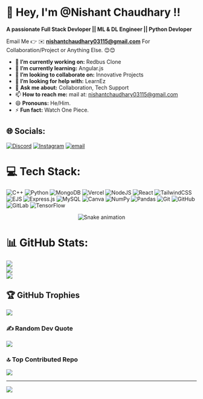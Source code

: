 # 💫 Hey, I'm @Nishant Chaudhary !!
**A passionate Full Stack Devloper || ML & DL Engineer || Python Devloper**

Email Me 👉 ✉️ **nishantchaudhary03115@gmail.com** For Collaboration/Project or Anything Else. 😊😊

- 🔭 **I’m currently working on:** Redbus Clone
- 🌱 **I’m currently learning:** Angular.js
- 👯 **I’m looking to collaborate on:** Innovative Projects
- 🤔 **I’m looking for help with:** LearnEz
- 💬 **Ask me about:** Collaboration, Tech Support
- 📫 **How to reach me:** mail at: nishantchaudhary03115@gmail.com
- 😄 **Pronouns:** He/Him.
- ⚡ **Fun fact:** Watch One Piece.


## 🌐 Socials:
[![Discord](https://img.shields.io/badge/Discord-%237289DA.svg?logo=discord&logoColor=white)](https://discord.gg/hero.lol.) [![Instagram](https://img.shields.io/badge/Instagram-%23E4405F.svg?logo=Instagram&logoColor=white)](https://instagram.com/bhoot_huh_mein) [![email](https://img.shields.io/badge/Email-D14836?logo=gmail&logoColor=white)](mailto:nishantchaudhary03115@gmail.com) 

# 💻 Tech Stack:
![C++](https://img.shields.io/badge/c++-%2300599C.svg?style=for-the-badge&logo=c%2B%2B&logoColor=white) ![Python](https://img.shields.io/badge/python-3670A0?style=for-the-badge&logo=python&logoColor=ffdd54) ![MongoDB](https://img.shields.io/badge/MongoDB-%234ea94b.svg?style=for-the-badge&logo=mongodb&logoColor=white) ![Vercel](https://img.shields.io/badge/vercel-%23000000.svg?style=for-the-badge&logo=vercel&logoColor=white) ![NodeJS](https://img.shields.io/badge/node.js-6DA55F?style=for-the-badge&logo=node.js&logoColor=white) ![React](https://img.shields.io/badge/react-%2320232a.svg?style=for-the-badge&logo=react&logoColor=%2361DAFB) ![TailwindCSS](https://img.shields.io/badge/tailwindcss-%2338B2AC.svg?style=for-the-badge&logo=tailwind-css&logoColor=white) ![EJS](https://img.shields.io/badge/ejs-%23B4CA65.svg?style=for-the-badge&logo=ejs&logoColor=black) ![Express.js](https://img.shields.io/badge/express.js-%23404d59.svg?style=for-the-badge&logo=express&logoColor=%2361DAFB) ![MySQL](https://img.shields.io/badge/mysql-4479A1.svg?style=for-the-badge&logo=mysql&logoColor=white) ![Canva](https://img.shields.io/badge/Canva-%2300C4CC.svg?style=for-the-badge&logo=Canva&logoColor=white) ![NumPy](https://img.shields.io/badge/numpy-%23013243.svg?style=for-the-badge&logo=numpy&logoColor=white) ![Pandas](https://img.shields.io/badge/pandas-%23150458.svg?style=for-the-badge&logo=pandas&logoColor=white) ![Git](https://img.shields.io/badge/git-%23F05033.svg?style=for-the-badge&logo=git&logoColor=white) ![GitHub](https://img.shields.io/badge/github-%23121011.svg?style=for-the-badge&logo=github&logoColor=white) ![GitLab](https://img.shields.io/badge/gitlab-%23181717.svg?style=for-the-badge&logo=gitlab&logoColor=white) ![TensorFlow](https://img.shields.io/badge/TensorFlow-%23FF6F00.svg?style=for-the-badge&logo=TensorFlow&logoColor=white)
<!-- Snake Game Repo View -->

<div align="center">
  <img src="https://profile-readme-generator.com/assets/snake.svg" alt="Snake animation" />
</div>

# 📊 GitHub Stats:
![](https://github-readme-stats.vercel.app/api?username=Hero0p&theme=dark&hide_border=false&include_all_commits=true&count_private=false)<br/>
![](https://nirzak-streak-stats.vercel.app/?user=Hero0p&theme=dark&hide_border=false)<br/>
![](https://github-readme-stats.vercel.app/api/top-langs/?username=Hero0p&theme=dark&hide_border=false&include_all_commits=true&count_private=false&layout=compact)

## 🏆 GitHub Trophies
![](https://github-profile-trophy.vercel.app/?username=Hero0p&theme=radical&no-frame=false&no-bg=true&margin-w=4)

### ✍️ Random Dev Quote
![](https://quotes-github-readme.vercel.app/api?type=horizontal&theme=radical)

### 🔝 Top Contributed Repo
![](https://github-contributor-stats.vercel.app/api?username=Hero0p&limit=5&theme=dark&combine_all_yearly_contributions=true)

---
[![](https://visitcount.itsvg.in/api?id=Hero0p&icon=0&color=0)](https://visitcount.itsvg.in)

<!-- Proudly created with GPRM ( https://gprm.itsvg.in ) -->

<!---
Hero0p/Hero0p is a ✨ special ✨ repository because its `README.md` (this file) appears on your GitHub profile.
You can click the Preview link to take a look at your changes.
--->
